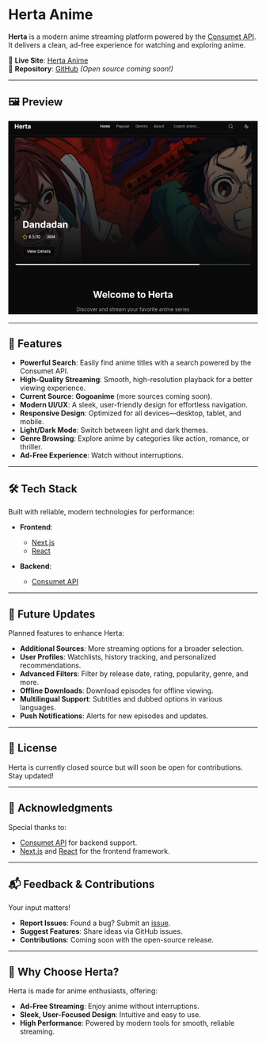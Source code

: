 # Herta Anime  

**Herta** is a modern anime streaming platform powered by the [Consumet API](https://github.com/consumet/consumet-api). It delivers a clean, ad-free experience for watching and exploring anime.  

🔗 **Live Site**: [Herta Anime](https://herta-anime.vercel.app)  
📂 **Repository**: [GitHub](https://github.com/Cyckey/Herta) _(Open source coming soon!)_  

---

## 🖼️ Preview  

![Herta Screenshot](https://github.com/Cyckey/Herta/blob/main/herta.jpg)  

---

## 🚀 Features  

- **Powerful Search**: Easily find anime titles with a search powered by the Consumet API.  
- **High-Quality Streaming**: Smooth, high-resolution playback for a better viewing experience.  
- **Current Source**: **Gogoanime** (more sources coming soon).  
- **Modern UI/UX**: A sleek, user-friendly design for effortless navigation.  
- **Responsive Design**: Optimized for all devices—desktop, tablet, and mobile.  
- **Light/Dark Mode**: Switch between light and dark themes.  
- **Genre Browsing**: Explore anime by categories like action, romance, or thriller.  
- **Ad-Free Experience**: Watch without interruptions.  

---

## 🛠️ Tech Stack  

Built with reliable, modern technologies for performance:  

- **Frontend**:  
  - [Next.js](https://nextjs.org)  
  - [React](https://reactjs.org)  

- **Backend**:  
  - [Consumet API](https://github.com/consumet/consumet-api)  

---

## 🔮 Future Updates  

Planned features to enhance Herta:  

- **Additional Sources**: More streaming options for a broader selection.  
- **User Profiles**: Watchlists, history tracking, and personalized recommendations.  
- **Advanced Filters**: Filter by release date, rating, popularity, genre, and more.  
- **Offline Downloads**: Download episodes for offline viewing.  
- **Multilingual Support**: Subtitles and dubbed options in various languages.  
- **Push Notifications**: Alerts for new episodes and updates.  

---

## 📜 License  

Herta is currently closed source but will soon be open for contributions. Stay updated!  

---

## 🖤 Acknowledgments  

Special thanks to:  

- [Consumet API](https://github.com/consumet/consumet-api) for backend support.  
- [Next.js](https://nextjs.org) and [React](https://reactjs.org) for the frontend framework.  

---

## 📬 Feedback & Contributions  

Your input matters!  

- **Report Issues**: Found a bug? Submit an [issue](https://github.com/Cyckey/Herta/issues).  
- **Suggest Features**: Share ideas via GitHub issues.  
- **Contributions**: Coming soon with the open-source release.  

---

## 🌟 Why Choose Herta?  

Herta is made for anime enthusiasts, offering:  

- **Ad-Free Streaming**: Enjoy anime without interruptions.  
- **Sleek, User-Focused Design**: Intuitive and easy to use.  
- **High Performance**: Powered by modern tools for smooth, reliable streaming.  
